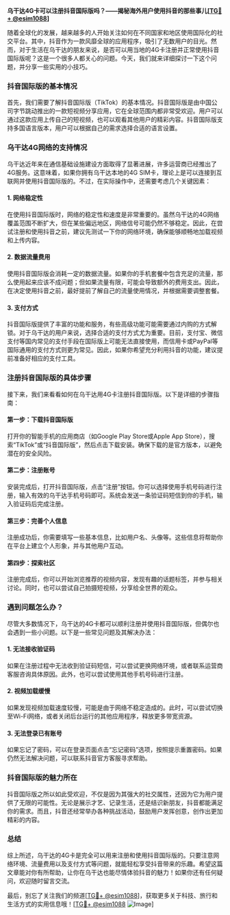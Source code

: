 **乌干达4G卡可以注册抖音国际版吗？——揭秘海外用户使用抖音的那些事儿[[TG💪+ @esim1088](https://t.me/s/esim1088)]**

随着全球化的发展，越来越多的人开始关注如何在不同国家和地区使用国际化的社交平台。其中，抖音作为一款风靡全球的应用程序，吸引了无数用户的目光。然而，对于生活在乌干达的朋友来说，是否可以用当地的4G卡注册并正常使用抖音国际版呢？这是一个很多人都关心的问题。今天，我们就来详细探讨一下这个问题，并分享一些实用的小技巧。

### 抖音国际版的基本情况

首先，我们需要了解抖音国际版（TikTok）的基本情况。抖音国际版是由中国公司字节跳动推出的一款短视频分享应用，它在全球范围内都非常受欢迎。用户可以通过这款应用上传自己的短视频，也可以观看其他用户的精彩内容。抖音国际版支持多国语言版本，用户可以根据自己的需求选择合适的语言设置。

### 乌干达4G网络的支持情况

乌干达近年来在通信基础设施建设方面取得了显著进展，许多运营商已经推出了4G服务。这意味着，如果你拥有乌干达本地的4G SIM卡，理论上是可以连接到互联网并使用抖音国际版的。不过，在实际操作中，还需要考虑几个关键因素：

#### 1. **网络稳定性**
   在使用抖音国际版时，网络的稳定性和速度是非常重要的。虽然乌干达的4G网络覆盖范围不断扩大，但在某些偏远地区，网络信号可能仍然不够稳定。因此，在尝试注册和使用抖音之前，建议先测试一下你的网络环境，确保能够顺畅地加载视频和上传内容。

#### 2. **数据流量费用**
   使用抖音国际版会消耗一定的数据流量。如果你的手机套餐中包含充足的流量，那么使用起来应该不成问题；但如果流量有限，可能会导致额外的费用支出。因此，在决定使用抖音之前，最好提前了解自己的流量使用情况，并根据需要调整套餐。

#### 3. **支付方式**
   抖音国际版提供了丰富的功能和服务，有些高级功能可能需要通过内购的方式解锁。对于乌干达的用户来说，选择合适的支付方式尤为重要。目前，支付宝、微信支付等国内常见的支付手段在国际版上可能无法直接使用，而信用卡或PayPal等国际通用的支付方式则更为常见。因此，如果你希望充分利用抖音的功能，建议提前准备好相应的支付工具。

### 注册抖音国际版的具体步骤

接下来，我们来看看如何在乌干达用4G卡注册抖音国际版。以下是详细的步骤指南：

#### 第一步：下载抖音国际版
   打开你的智能手机的应用商店（如Google Play Store或Apple App Store），搜索“TikTok”或“抖音国际版”，然后点击下载安装。确保下载的是官方版本，以避免潜在的安全风险。

#### 第二步：注册账号
   安装完成后，打开抖音国际版，点击“注册”按钮。你可以选择使用手机号码进行注册，输入有效的乌干达手机号码即可。系统会发送一条验证码短信到你的手机，输入验证码后完成注册。

#### 第三步：完善个人信息
   注册成功后，你需要填写一些基本信息，比如用户名、头像等。这些信息将帮助你在平台上建立个人形象，并与其他用户互动。

#### 第四步：探索社区
   注册完成后，你可以开始浏览推荐的视频内容，发现有趣的话题标签，并参与相关讨论。同时，也可以尝试自己拍摄短视频，分享给全世界的观众。

### 遇到问题怎么办？

尽管大多数情况下，乌干达的4G卡都可以顺利注册并使用抖音国际版，但偶尔也会遇到一些小问题。以下是一些常见问题及其解决办法：

#### 1. **无法接收验证码**
   如果在注册过程中无法收到验证码短信，可以尝试更换网络环境，或者联系运营商客服咨询具体原因。此外，也可以尝试使用其他手机号码进行注册。

#### 2. **视频加载缓慢**
   如果发现视频加载速度较慢，可能是由于网络不稳定造成的。此时，可以尝试切换至Wi-Fi网络，或者关闭后台运行的其他应用程序，释放更多带宽资源。

#### 3. **无法登录已有账号**
   如果忘记了密码，可以在登录页面点击“忘记密码”选项，按照提示重置密码。如果仍然无法解决问题，可以联系抖音官方客服寻求帮助。

### 抖音国际版的魅力所在

抖音国际版之所以如此受欢迎，不仅是因为其强大的社交属性，还因为它为用户提供了无限的可能性。无论是展示才艺、记录生活，还是结识新朋友，抖音都能满足你的需求。而且，抖音还经常举办各种挑战活动，鼓励用户发挥创意，创作出更加精彩的内容。

### 总结

综上所述，乌干达的4G卡是完全可以用来注册和使用抖音国际版的。只要注意网络环境、流量费用以及支付方式等问题，就能轻松享受抖音带来的乐趣。希望这篇文章能对你有所帮助，让你在乌干达也能尽情体验抖音的魅力！如果你还有任何疑问，欢迎随时留言交流。

最后，别忘了关注我们的频道[[TG💪+ @esim1088](https://t.me/s/esim1088)]，获取更多关于科技、旅行和生活方式的实用信息哦！[[TG💪+ @esim1088](https://t.me/s/esim1088) ![Image](https://i.postimg.cc/4NQfJmqS/Snipaste-2025-05-13-00-14-12.png)]
